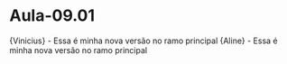 # Aula-09.01
{Vinicius} - Essa é minha nova versão no ramo principal
{Aline} - Essa é minha nova versão no ramo principal
